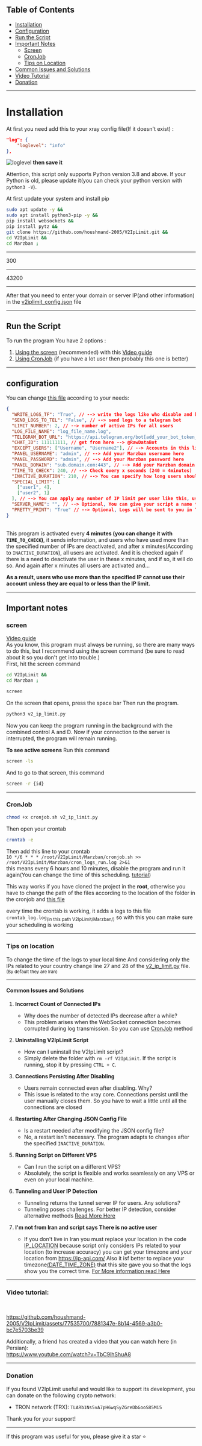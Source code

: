 
## Table of Contents

- [Installation](#installation)
- [Configuration](#configuration)
- [Run the Script](#run-the-script)
- [Important Notes](#important-notes)
  - [Screen](#screen)
  - [CronJob](#cronjob)
  - [Tips on Location](#tips-on-location)
- [Common Issues and Solutions](#common-issues-and-solutions)
- [Video Tutorial](#video-tutorial)
- [Donation](#donation)

<hr>

# Installation

At first you need add this to your xray config file(If it doesn't exist) :

```json
"log": {
    "loglevel": "info"
},
```

![loglevel](https://github.com/houshmand-2005/V2IpLimit/assets/77535700/e4b72d49-e523-4f7b-b22c-dd2f1c4403a3)
**then save it**

Attention, this script only supports Python version 3.8 and above. If your Python is old, please update it(you can check your python version with `python3 -V`).

At first update your system and install pip

```bash
sudo apt update -y &&
sudo apt install python3-pip -y &&
pip install websockets &&
pip install pytz &&
git clone https://github.com/houshmand-2005/V2IpLimit.git &&
cd V2IpLimit &&
cd Marzban ;
```

<hr>

300
<hr>

43200

<hr>

After that you need to enter your domain or server IP(and other information) in the [v2iplimit_config.json](v2iplimit_config.json) file

<hr>

## Run the Script

To run the program You have 2 options :

1. [Using the screen](#screen) (recommended) with this [Video guide](#video-tutorial)
2. [Using CronJob](#cronjob) (if you have a lot user then probably this one is better)

<hr>

## configuration

You can change [this file](v2iplimit_config.json) according to your needs:

```json
{
  "WRITE_LOGS_TF": "True", // --> write the logs like who disable and how many users are active now and ...
  "SEND_LOGS_TO_TEL": "False", // --> send logs to a telegram bot
  "LIMIT_NUMBER": 2, // --> number of active IPs for all users
  "LOG_FILE_NAME": "log_file_name.log",
  "TELEGRAM_BOT_URL": "https://api.telegram.org/bot[add_your_bot_token_here]/sendMessage", // --> get your token from @BotFather and delete the '[' and ']'
  "CHAT_ID": 111111111, // get from here --> @RawDataBot
  "EXCEPT_USERS": ["Username", "Username2"], // --> Accounts in this list will not be deactivated
  "PANEL_USERNAME": "admin", // --> Add your Marzban username here
  "PANEL_PASSWORD": "admin", // --> Add your Marzban password here
  "PANEL_DOMAIN": "sub.domain.com:443", // --> Add your Marzban domain name with port here
  "TIME_TO_CHECK": 240, // --> Check every x seconds (240 = 4minutes)
  "INACTIVE_DURATION": 210, // --> You can specify how long users should be disabled (in seconds)
  "SPECIAL_LIMIT": [
    ["user1", 4],
    ["user2", 1]
  ], // --> You can apply any number of IP limit per user like this, user1 can have 4 IPs
  "SERVER_NAME": "", // --> Optional, You can give your script a name that will appear in your logs.
  "PRETTY_PRINT": "True" // --> Optional, Logs will be sent to you in Telegram with a better appearance
}
```

<br>
This program is activated every <b>4 minutes (you can change it with <code>TIME_TO_CHECK</code>)</b>, it sends information, and users who have used more than the specified number of IPs are deactivated, and after x minutes(According to <code>INACTIVE_DURATION</code>), all users are activated. And it is checked again if there is a need to deactivate the user in these x minutes, and if so, it will do so.
And again after x minutes all users are activated and...

<b>As a result, users who use more than the specified IP cannot use their account unless they are equal to or less than the IP limit.</b>

<hr>

## Important notes

### screen

[Video guide](#video-tutorial)<br>
As you know, this program must always be running, so there are many ways to do this, but I recommend using the screen command (be sure to read about it so you don't get into trouble.)<br>
First, hit the screen command<br>

```bash
cd V2IpLimit &&
cd Marzban ;
```

```bash
screen
```

On the screen that opens, press the space bar Then run the program.<br>

```bash
python3 v2_ip_limit.py
```

Now you can keep the program running in the background with the combined control A and D. Now if your connection to the server is interrupted, the program will remain running.

<b>To see active screens</b> Run this command<br>

```bash
screen -ls
```

And to go to that screen, this command

```bash
screen -r {id}
```

<hr>

### CronJob

```bash
chmod +x cronjob.sh v2_ip_limit.py
```

Then open your crontab

```bash
crontab -e
```

Then add this line to your crontab<br>
`10 */6 * * * /root/V2IpLimit/Marzban/cronjob.sh >> /root/V2IpLimit/Marzban/cron_logs_run.log 2>&1`
<br>this means every 6 hours and 10 minutes, disable the program and run it again(You can change the time of this scheduling. [tutorial](https://cloud.google.com/scheduler/docs/configuring/cron-job-schedules))

This way works if you have cloned the project in the <b>root</b>, otherwise you have to change the path of the files according to the location of the folder in the cronjob and [this file](cronjob.sh)

every time the crontab is working, it adds a logs to this file <code>crontab_log.log</code><sub>(in this path V2IpLimit/Marzban/)</sub> so with this you can make sure your scheduling is working

<hr>

### Tips on location

To change the time of the logs to your local time And considering only the IPs related to your country change line 27 and 28 of the [v2_ip_limit.py](v2_ip_limit.py) file. <sub>(By default they are Iran)</sub>

<hr>

#### **Common Issues and Solutions**

1. **Incorrect Count of Connected IPs**

   - Why does the number of detected IPs decrease after a while?
   - This problem arises when the WebSocket connection becomes corrupted during log transmission. So you can use [CronJob](#cronjob) method

2. **Uninstalling V2IpLimit Script**

   - How can I uninstall the V2IpLimit script?
   - Simply delete the folder with `rm -rf V2IpLimit`. If the script is running, stop it by pressing `CTRL + C`.

3. **Connections Persisting After Disabling**

   - Users remain connected even after disabling. Why?
   - This issue is related to the xray core. Connections persist until the user manually closes them. So you have to wait a little until all the connections are closed

4. **Restarting After Changing JSON Config File**

   - Is a restart needed after modifying the JSON config file?
   - No, a restart isn't necessary. The program adapts to changes after the specified `INACTIVE_DURATION`.

5. **Running Script on Different VPS**

   - Can I run the script on a different VPS?
   - Absolutely, the script is flexible and works seamlessly on any VPS or even on your local machine.

6. **Tunneling and User IP Detection**

   - Tunneling returns the tunnel server IP for users. Any solutions?
   - Tunneling poses challenges. For better IP detection, consider alternative methods [Read More Here](https://github.com/houshmand-2005/V2IpLimit/issues/3)

7. **I'm not from Iran and script says There is no active user**

   - If you don't live in Iran you must replace your location in the code
     [IP_LOCATION](https://github.com/houshmand-2005/V2IpLimit/blob/a32d314f9f32b84c0a155fbbf93ef2a68370a0ab/Marzban/v2_ip_limit.py#L27)
     because script only considers IPs related to your location (to increase accuracy)
     you can get your timezone and your location from https://ip-api.com/
     Also it isf better to replace your timezone[(DATE_TIME_ZONE)](https://github.com/houshmand-2005/V2IpLimit/blob/a32d314f9f32b84c0a155fbbf93ef2a68370a0ab/Marzban/v2_ip_limit.py#L28C1-L28C1) that this site gave you so that the logs show you the correct time. [For More information read Here](https://github.com/houshmand-2005/V2IpLimit/issues/18)

<hr>

### Video tutorial:

<br>

https://github.com/houshmand-2005/V2IpLimit/assets/77535700/7881347e-8b14-4569-a3b0-bc7e5703be39

Additionally, a friend has created a video that you can watch here (in Persian):<br>
https://www.youtube.com/watch?v=TbC9lhShuA8

<hr>

### Donation

If you found V2IpLimit useful and would like to support its development, you can donate on the following crypto network:

- TRON network (TRX): `TLARb1Ns5vA7pH6wqSyZGreDbGooS85Mi5`

Thank you for your support!

<hr>

If this program was useful for you, please give it a star ⭐
